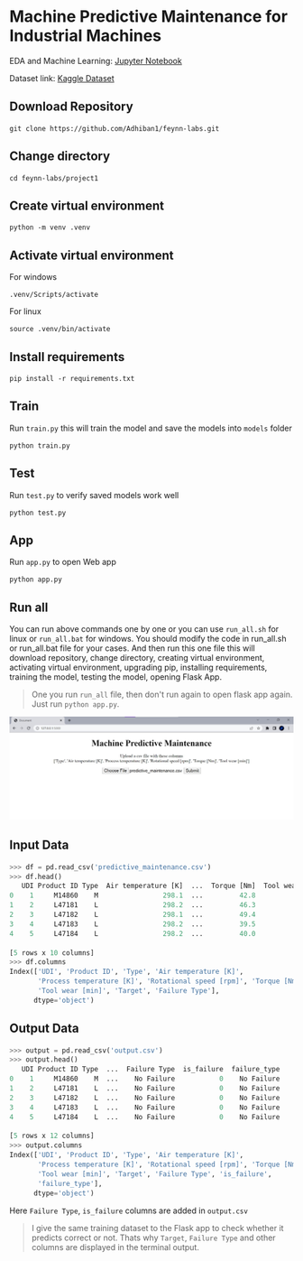 # Machine Predictive Maintenance for Industrial Machines

EDA and Machine Learning: [Jupyter Notebook](main.ipynb) 

Dataset link: [Kaggle Dataset](https://www.kaggle.com/datasets/shivamb/machine-predictive-maintenance-classification)

## Download Repository

```
git clone https://github.com/Adhiban1/feynn-labs.git
```

## Change directory

```
cd feynn-labs/project1
```

## Create virtual environment

```
python -m venv .venv
```

## Activate virtual environment

For windows
```
.venv/Scripts/activate 
```

For linux
```
source .venv/bin/activate
```

## Install requirements

```
pip install -r requirements.txt
```

## Train

Run `train.py` this will train the model and save the models into `models` folder

```
python train.py
```

## Test

Run `test.py` to verify saved models work well

```
python test.py
```

## App

Run `app.py` to open Web app

```
python app.py
```

## Run all

You can run above commands one by one or you can use `run_all.sh` for linux or `run_all.bat` for windows. You should modify the code in run_all.sh or run_all.bat file for your cases. And then run this one file this will download repository, change directory, creating virtual environment, activating virtual environment, upgrading pip, installing requirements, training the model, testing the model, opening Flask App.

> One you run `run_all` file, then don't run again to open flask app again. Just run `python app.py`.

![Screenshot1.jpg](Screenshot1.jpg)

## Input Data

```python
>>> df = pd.read_csv('predictive_maintenance.csv')
>>> df.head()
   UDI Product ID Type  Air temperature [K]  ...  Torque [Nm]  Tool wear [min]  Target  Failure Type
0    1     M14860    M                298.1  ...         42.8                0       0    No Failure
1    2     L47181    L                298.2  ...         46.3                3       0    No Failure
2    3     L47182    L                298.1  ...         49.4                5       0    No Failure
3    4     L47183    L                298.2  ...         39.5                7       0    No Failure
4    5     L47184    L                298.2  ...         40.0                9       0    No Failure

[5 rows x 10 columns]
>>> df.columns
Index(['UDI', 'Product ID', 'Type', 'Air temperature [K]',
       'Process temperature [K]', 'Rotational speed [rpm]', 'Torque [Nm]',
       'Tool wear [min]', 'Target', 'Failure Type'],
      dtype='object')
```

## Output Data

```python
>>> output = pd.read_csv('output.csv')
>>> output.head()
   UDI Product ID Type  ...  Failure Type  is_failure  failure_type
0    1     M14860    M  ...    No Failure           0    No Failure
1    2     L47181    L  ...    No Failure           0    No Failure
2    3     L47182    L  ...    No Failure           0    No Failure
3    4     L47183    L  ...    No Failure           0    No Failure
4    5     L47184    L  ...    No Failure           0    No Failure

[5 rows x 12 columns]
>>> output.columns
Index(['UDI', 'Product ID', 'Type', 'Air temperature [K]',
       'Process temperature [K]', 'Rotational speed [rpm]', 'Torque [Nm]',
       'Tool wear [min]', 'Target', 'Failure Type', 'is_failure',
       'failure_type'],
      dtype='object')
```

Here `Failure Type`, `is_failure` columns are added in `output.csv`

> I give the same training dataset to the Flask app to check whether it predicts correct or not. Thats why `Target`, `Failure Type` and other columns are displayed in the terminal output.